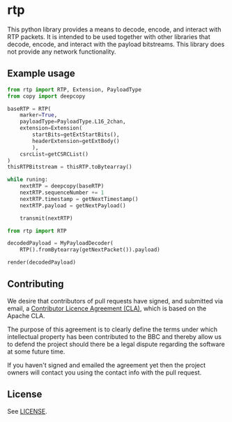 # rtp

This python library provides a means to decode, encode, and interact with RTP packets. It is intended to be used together with other libraries that decode, encode, and interact with the payload bitstreams. This library does not provide any network functionality.

## Example usage
```python
from rtp import RTP, Extension, PayloadType
from copy import deepcopy

baseRTP = RTP(
    marker=True,
    payloadType=PayloadType.L16_2chan,
    extension=Extension(
        startBits=getExtStartBits(),
        headerExtension=getExtBody()
        ),
    csrcList=getCSRCList()
)
thisRTPBitstream = thisRTP.toBytearray()

while runing:
    nextRTP = deepcopy(baseRTP)
    nextRTP.sequenceNumber += 1
    nextRTP.timestamp = getNextTimestamp()
    nextRTP.payload = getNextPayload()

    transmit(nextRTP)
```

```python
from rtp import RTP

decodedPayload = MyPayloadDecoder(
    RTP().fromBytearray(getNextPacket()).payload)

render(decodedPayload)
```

## Contributing
We desire that contributors of pull requests have signed, and submitted via email, a [Contributor Licence Agreement (CLA)](http://www.bbc.co.uk/opensource/cla/rfc-8759-cla.docx), which is based on the Apache CLA.

The purpose of this agreement is to clearly define the terms under which intellectual property has been contributed to the BBC and thereby allow us to defend the project should there be a legal dispute regarding the software at some future time.

If you haven't signed and emailed the agreement yet then the project owners will contact you using the contact info with the pull request.

## License 
See [LICENSE](LICENSE).